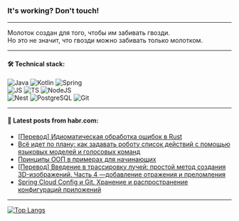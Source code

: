 ### It's working? Don't touch!

---
Молоток создан для того, чтобы им забивать гвозди. <br>
Но это не значит, что гвозди можно забивать только молотком.

---

#### 🛠️ Technical stack:

![Java](https://img.shields.io/badge/Java-informational?logo=Oracle&style=flat&logoColor=white&color=FF4500)
![Kotlin](https://img.shields.io/badge/Kotlin-informational?logo=Kotlin&style=flat&logoColor=white&color=774D97)
![Spring](https://img.shields.io/badge/SpringBoot-informational?logo=SpringBoot&style=flat&logoColor=white&color=6DB33F) <br>
![JS](https://img.shields.io/badge/JS-informational?logo=javaScript&style=flat&logoColor=black&color=F7Df1E)
![TS](https://img.shields.io/badge/TypeScript-informational?logo=typeScript&style=flat&logoColor=black&color=0667A8)
![NodeJS](https://img.shields.io/badge/NodeJS-informational?logo=node.js&style=flat&logoColor=white&color=70A760) <br>
![Nest](https://img.shields.io/badge/NestJS-informational?logo=NestJS&style=flat&logoColor=white&color=E0234E)
![PostgreSQL](https://img.shields.io/badge/PostgreSQL-informational?logo=PostgreSQL&style=flat&logoColor=white&color=DAA520)
![Git](https://img.shields.io/badge/Git-informational?logo=git&style=flat&logoColor=white&color=778899)

___

#### 💬 Latest posts from habr.com:

<!-- BLOG-POST-LIST:START -->
- [[Перевод] Идиоматическая обработка ошибок в Rust](https://habr.com/ru/companies/piter/articles/764416/?utm_source=habrahabr&utm_medium=rss&utm_campaign=764416)
- [Всё идет по плану: как задавать роботу список действий с помощью языковых моделей и голосовых команд](https://habr.com/ru/companies/airi/articles/764102/?utm_source=habrahabr&utm_medium=rss&utm_campaign=764102)
- [Принципы ООП в примерах для начинающих](https://habr.com/ru/companies/otus/articles/764266/?utm_source=habrahabr&utm_medium=rss&utm_campaign=764266)
- [[Перевод] Введение в трассировку лучей: простой метод создания 3D-изображений. Часть 4 —добавление отражения и преломления](https://habr.com/ru/articles/764380/?utm_source=habrahabr&utm_medium=rss&utm_campaign=764380)
- [Spring Cloud Config и Git. Хранение и распространение конфигураций приложений](https://habr.com/ru/articles/764402/?utm_source=habrahabr&utm_medium=rss&utm_campaign=764402)
<!-- BLOG-POST-LIST:END -->

---
[![Top Langs](https://github-readme-stats-git-master-advtsetting-gmailcom.vercel.app/api/top-langs/?username=zloylis&langs_count=10&hide_title=false&title_color=e6edf3&size_weight=0.5&count_weight=0.5&layout=compact&hide_border=true&theme=dracula)](https://github.com/zloylis)

<!-- ![GitHub stats](https://github-readme-stats-git-master-advtsetting-gmailcom.vercel.app/api?username=zloylis&show_icons=true&hide_border=true&theme=dracula&hide_title=true&include_all_commits=true&count_private=true&hide=contribs&hide_rank=true) -->
